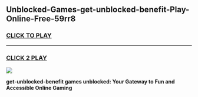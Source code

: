 
## Unblocked-Games-get-unblocked-benefit-Play-Online-Free-59rr8
<h3>
<a href="https://premium76.site?title=get-unblocked-benefit&ref=26A">CLICK TO PLAY</a></h3>
<hr>

<h3>
<a href="https://premium76.site?title=get-unblocked-benefit&ref=26A">CLICK 2 PLAY</a>
  
</h3>

<a href="https://premium76.site?title=get-unblocked-benefit&ref=26A"><img src="https://clearcache.store/games.png"></a>


**get-unblocked-benefit games unblocked: Your Gateway to Fun and Accessible Online Gaming**
